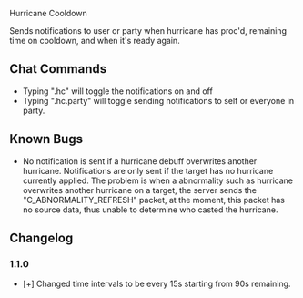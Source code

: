 Hurricane Cooldown

Sends notifications to user or party when hurricane has proc'd, remaining time on cooldown, and when it's ready again.


## Chat Commands
* Typing ".hc" will toggle the notifications on and off
* Typing ".hc.party" will toggle sending notifications to self or everyone in party.


## Known Bugs
* No notification is sent if a hurricane debuff overwrites another hurricane. Notifications are only sent if the target has no hurricane currently applied.
The problem is when a abnormality such as hurricane overwrites another hurricane on a target, the server sends the "C_ABNORMALITY_REFRESH" packet, 
at the moment, this packet has no source data, thus unable to determine who casted the hurricane.


## Changelog
### 1.1.0
* [+] Changed time intervals to be every 15s starting from 90s remaining.